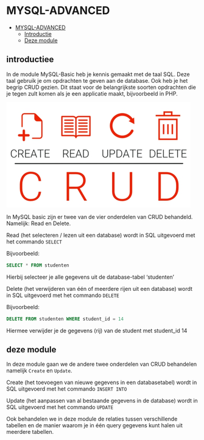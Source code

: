 # MYSQL-ADVANCED

- [MYSQL-ADVANCED](#mysql-basic)
  - [Introductie](#introductie)
  - [Deze module](#deze-module)


## introductiee

In de module MySQL-Basic heb je kennis gemaakt met de taal SQL. Deze taal gebruik je om opdrachten te geven aan de database. Ook heb je het begrip CRUD gezien. Dit staat voor de belangrijkste soorten opdrachten die je tegen zult komen als je een applicatie maakt, bijvoorbeeld in PHP.

<!-- ![CRUD](https://github.com/ROC-van-Amsterdam-College-Amstelland/MYSQL-ADVANCED/blob/master/img/crud.jpg) -->

![CRUD](img/crud.jpg)


In MySQL basic zijn er twee van de vier onderdelen van CRUD behandeld. Namelijk:
Read en Delete.

Read (het selecteren / lezen uit een database) wordt in SQL uitgevoerd met het commando `SELECT`

Bijvoorbeeld: 

```SQL
SELECT * FROM studenten
```

Hierbij selecteer je alle gegevens uit de database-tabel ‘studenten’

Delete (het verwijderen van één of meerdere rijen uit een database) wordt in SQL uitgevoerd met het commando `DELETE`

Bijvoorbeeld: 
```SQL
DELETE FROM studenten WHERE student_id = 14
```
Hiermee verwijder je de gegevens (rij) van de student met student_id 14

## deze module

In deze module gaan we de andere twee onderdelen van CRUD behandelen namelijk `Create` en `Update`.

Create (het toevoegen van nieuwe gegevens in een databasetabel) wordt in SQL uitgevoerd met het commando `INSERT INTO`


 Update (het aanpassen van al bestaande gegevens in de database) wordt in SQL uitgevoerd met het commando `UPDATE`


Ook behandelen we in deze module de relaties tussen verschillende tabellen en de manier waarom je in één query gegevens kunt halen uit meerdere tabellen.
